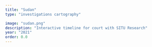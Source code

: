 ```yaml
---
title: "Sudan"
type: "investigations cartography"

image: "sudan.png"
description: "Interactive timeline for court with SITU Research"
year: "2021"
order: 0.0
---
```

